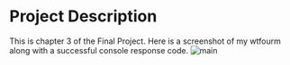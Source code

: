 # Project Description
This is chapter 3 of the Final Project. Here is a screenshot of my wtfourm along with a successful console response code.
![main](screenshots/Final/chapter4.png)
